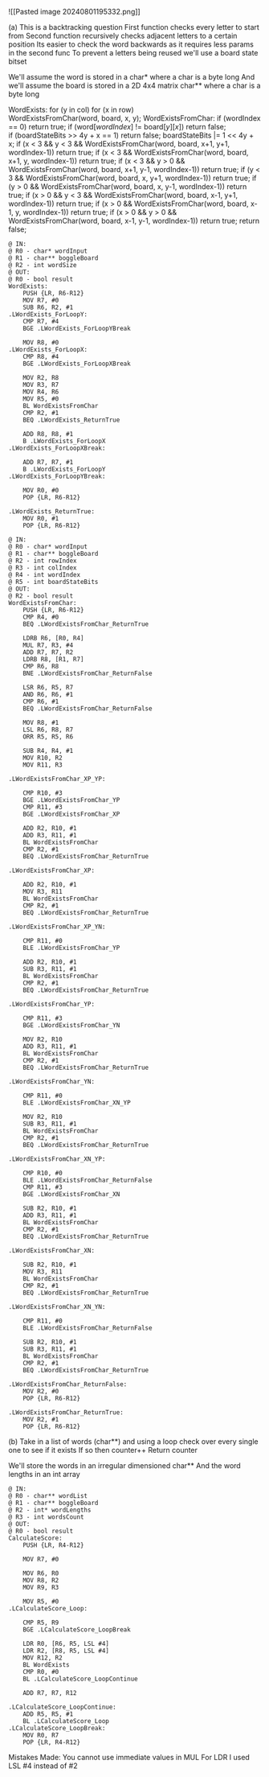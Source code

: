 
![[Pasted image 20240801195332.png]]

(a)
This is a backtracking question
First function checks every letter to start from
Second function recursively checks adjacent letters to a certain position
Its easier to check the word backwards as it requires less params in the second func
To prevent a letters being reused we'll use a board state bitset 

We'll assume the word is stored in a char* where a char is a byte long
And we'll assume the board is stored in a 2D 4x4 matrix char** where a char is a byte long 

WordExists:
	for (y in col)
		for (x in row)		
			WordExistsFromChar(word, board, x, y);
WordExistsFromChar:
	if (wordIndex == 0)
		return true;
	if (word$[wordIndex]$ != board$[y][x]$)
		return false;	
	if (boardStateBits >> 4y + x == 1)
		return false;
	boardStateBits |= 1 << 4y + x;
	if (x < 3 && y < 3 && WordExistsFromChar(word, board, x+1, y+1, wordIndex-1))
		return true; 
	if (x < 3 && WordExistsFromChar(word, board, x+1, y, wordIndex-1))
		return true; 
	if (x < 3 && y > 0 && WordExistsFromChar(word, board, x+1, y-1, wordIndex-1))
		return true; 
	if (y < 3 && WordExistsFromChar(word, board, x, y+1, wordIndex-1))
		return true; 
	if (y > 0 && WordExistsFromChar(word, board, x, y-1, wordIndex-1))
		return true; 
	if (x > 0 && y < 3 && WordExistsFromChar(word, board, x-1, y+1, wordIndex-1))
		return true; 
	if (x > 0 && WordExistsFromChar(word, board, x-1, y, wordIndex-1))
		return true; 
	if (x > 0 && y > 0 && WordExistsFromChar(word, board, x-1, y-1, wordIndex-1))
		return true; 
	return false;
	
```arm
@ IN:
@ R0 - char* wordInput
@ R1 - char** boggleBoard
@ R2 - int wordSize
@ OUT:
@ R0 - bool result
WordExists:
	PUSH {LR, R6-R12}
	MOV R7, #0
	SUB R6, R2, #1	
.LWordExists_ForLoopY:
	CMP R7, #4
	BGE .LWordExists_ForLoopYBreak

	MOV R8, #0
.LWordExists_ForLoopX:
	CMP R8, #4
	BGE .LWordExists_ForLoopXBreak

	MOV R2, R8
	MOV R3, R7
	MOV R4, R6
	MOV R5, #0
	BL WordExistsFromChar
	CMP R2, #1
	BEQ .LWordExists_ReturnTrue

	ADD R8, R8, #1
	B .LWordExists_ForLoopX
.LWordExists_ForLoopXBreak:

	ADD R7, R7, #1
	B .LWordExists_ForLoopY
.LWordExists_ForLoopYBreak:

	MOV R0, #0		
	POP {LR, R6-R12}

.LWordExists_ReturnTrue:
	MOV R0, #1		
	POP {LR, R6-R12}

@ IN:
@ R0 - char* wordInput
@ R1 - char** boggleBoard
@ R2 - int rowIndex
@ R3 - int colIndex
@ R4 - int wordIndex
@ R5 - int boardStateBits
@ OUT:
@ R2 - bool result
WordExistsFromChar:
	PUSH {LR, R6-R12}
	CMP R4, #0
	BEQ .LWordExistsFromChar_ReturnTrue

	LDRB R6, [R0, R4]
	MUL R7, R3, #4
	ADD R7, R7, R2
	LDRB R8, [R1, R7]	
	CMP R6, R8
	BNE .LWordExistsFromChar_ReturnFalse

	LSR R6, R5, R7
	AND R6, R6, #1
	CMP R6, #1
	BEQ .LWordExistsFromChar_ReturnFalse

	MOV R8, #1
	LSL R6, R8, R7
	ORR R5, R5, R6

	SUB R4, R4, #1
	MOV R10, R2
	MOV R11, R3

.LWordExistsFromChar_XP_YP:

	CMP R10, #3
	BGE .LWordExistsFromChar_YP
	CMP R11, #3
	BGE .LWordExistsFromChar_XP

	ADD R2, R10, #1
	ADD R3, R11, #1
	BL WordExistsFromChar
	CMP R2, #1
	BEQ .LWordExistsFromChar_ReturnTrue

.LWordExistsFromChar_XP:

	ADD R2, R10, #1
	MOV R3, R11
	BL WordExistsFromChar
	CMP R2, #1
	BEQ .LWordExistsFromChar_ReturnTrue

.LWordExistsFromChar_XP_YN:

	CMP R11, #0
	BLE .LWordExistsFromChar_YP

	ADD R2, R10, #1
	SUB R3, R11, #1
	BL WordExistsFromChar
	CMP R2, #1
	BEQ .LWordExistsFromChar_ReturnTrue

.LWordExistsFromChar_YP:

	CMP R11, #3
	BGE .LWordExistsFromChar_YN

	MOV R2, R10
	ADD R3, R11, #1
	BL WordExistsFromChar
	CMP R2, #1
	BEQ .LWordExistsFromChar_ReturnTrue

.LWordExistsFromChar_YN:

	CMP R11, #0
	BLE .LWordExistsFromChar_XN_YP

	MOV R2, R10
	SUB R3, R11, #1
	BL WordExistsFromChar
	CMP R2, #1
	BEQ .LWordExistsFromChar_ReturnTrue

.LWordExistsFromChar_XN_YP:

	CMP R10, #0
	BLE .LWordExistsFromChar_ReturnFalse
	CMP R11, #3
	BGE .LWordExistsFromChar_XN

	SUB R2, R10, #1
	ADD R3, R11, #1
	BL WordExistsFromChar
	CMP R2, #1
	BEQ .LWordExistsFromChar_ReturnTrue

.LWordExistsFromChar_XN:

	SUB R2, R10, #1
	MOV R3, R11
	BL WordExistsFromChar
	CMP R2, #1
	BEQ .LWordExistsFromChar_ReturnTrue

.LWordExistsFromChar_XN_YN:

	CMP R11, #0
	BLE .LWordExistsFromChar_ReturnFalse

	SUB R2, R10, #1
	SUB R3, R11, #1
	BL WordExistsFromChar
	CMP R2, #1
	BEQ .LWordExistsFromChar_ReturnTrue

.LWordExistsFromChar_ReturnFalse:
	MOV R2, #0
	POP {LR, R6-R12}

.LWordExistsFromChar_ReturnTrue:
	MOV R2, #1	
	POP {LR, R6-R12}
```

(b)
Take in a list of words (char**) and using a loop check over every single one to see if it exists
If so then counter++
Return counter

We'll store the words in an irregular dimensioned char** 
And the word lengths in an int array

```arm
@ IN:
@ R0 - char** wordList
@ R1 - char** boggleBoard
@ R2 - int* wordLengths
@ R3 - int wordsCount
@ OUT:
@ R0 - bool result
CalculateScore:
	PUSH {LR, R4-R12}

	MOV R7, #0
	
	MOV R6, R0
	MOV R8, R2
	MOV R9, R3

	MOV R5, #0
.LCalculateScore_Loop:

	CMP R5, R9
	BGE .LCalculateScore_LoopBreak

	LDR R0, [R6, R5, LSL #4]
	LDR R2, [R8, R5, LSL #4]	
	MOV R12, R2
	BL WordExists
	CMP R0, #0
	BL .LCalculateScore_LoopContinue

	ADD R7, R7, R12
	
.LCalculateScore_LoopContinue:
	ADD R5, R5, #1
	BL .LCalculateScore_Loop
.LCalculateScore_LoopBreak:
	MOV R0, R7
	POP {LR, R4-R12}
```

Mistakes Made:
	You cannot use immediate values in MUL
	For LDR I used LSL #4 instead of #2 